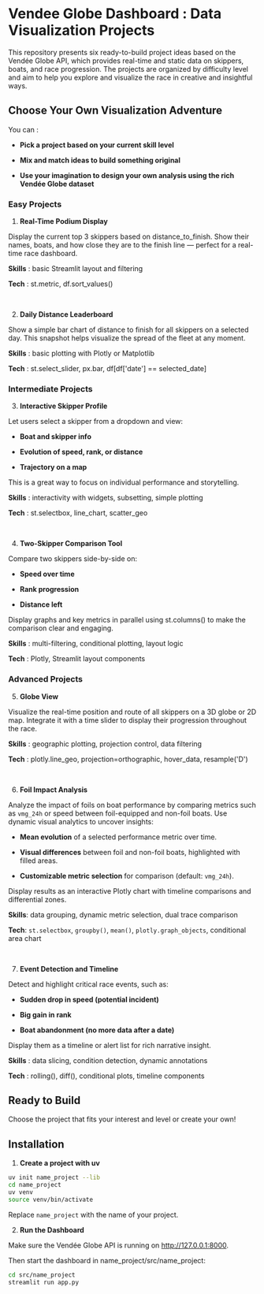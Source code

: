 # Vendee Globe Dashboard : Data Visualization Projects

This repository presents six ready-to-build project ideas based on the Vendée Globe API, which provides real-time and static data on skippers, boats, and race progression.
The projects are organized by difficulty level and aim to help you explore and visualize the race in creative and insightful ways.

## Choose Your Own Visualization Adventure

You can :

- **Pick a project based on your current skill level**

- **Mix and match ideas to build something original**

- **Use your imagination to design your own analysis using the rich Vendée Globe dataset**

### Easy Projects

1. **Real-Time Podium Display**

Display the current top 3 skippers based on distance_to_finish.
Show their names, boats, and how close they are to the finish line — perfect for a real-time race dashboard.

**Skills** : basic Streamlit layout and filtering

 **Tech** : st.metric, df.sort_values()

<br>

2. **Daily Distance Leaderboard**

Show a simple bar chart of distance to finish for all skippers on a selected day.
This snapshot helps visualize the spread of the fleet at any moment.

**Skills** : basic plotting with Plotly or Matplotlib

**Tech** : st.select_slider, px.bar, df[df['date'] == selected_date]

### Intermediate Projects

3. **Interactive Skipper Profile**

Let users select a skipper from a dropdown and view:

 - **Boat and skipper info**

- **Evolution of speed, rank, or distance**

- **Trajectory on a map**

This is a great way to focus on individual performance and storytelling.

**Skills** : interactivity with widgets, subsetting, simple plotting

**Tech** : st.selectbox, line_chart, scatter_geo

<br>

4. **Two-Skipper Comparison Tool**

Compare two skippers side-by-side on:

- **Speed over time**

- **Rank progression**

- **Distance left**

Display graphs and key metrics in parallel using st.columns() to make the comparison clear and engaging.

**Skills** : multi-filtering, conditional plotting, layout logic

**Tech** : Plotly, Streamlit layout components

### Advanced Projects

5. **Globe View**

Visualize the real-time position and route of all skippers on a 3D globe or 2D map.
Integrate it with a time slider to display their progression throughout the race.

**Skills** : geographic plotting, projection control, data filtering

**Tech** : plotly.line_geo, projection=orthographic, hover_data, resample('D')

<br>

6. **Foil Impact Analysis**

Analyze the impact of foils on boat performance by comparing metrics such as `vmg_24h` or speed between foil-equipped and non-foil boats. Use dynamic visual analytics to uncover insights:

- **Mean evolution** of a selected performance metric over time.

- **Visual differences** between foil and non-foil boats, highlighted with filled areas.

- **Customizable metric selection** for comparison (default: `vmg_24h`).

Display results as an interactive Plotly chart with timeline comparisons and differential zones.

**Skills**: data grouping, dynamic metric selection, dual trace comparison 

**Tech**: `st.selectbox`, `groupby()`, `mean()`, `plotly.graph_objects`, conditional area chart

<br>

7. **Event Detection and Timeline**

Detect and highlight critical race events, such as:

- **Sudden drop in speed (potential incident)**

- **Big gain in rank**

- **Boat abandonment (no more data after a date)**

Display them as a timeline or alert list for rich narrative insight.

**Skills** : data slicing, condition detection, dynamic annotations

**Tech** : rolling(), diff(), conditional plots, timeline components

## Ready to Build

Choose the project that fits your interest and level or create your own!

## Installation
1. **Create a project with uv**

```bash
uv init name_project --lib
cd name_project
uv venv
source venv/bin/activate
```

Replace `name_project` with the name of your project.

2. **Run the Dashboard**

Make sure the Vendée Globe API is running on http://127.0.0.1:8000.

Then start the dashboard in name_project/src/name_project:

```bash
cd src/name_project
streamlit run app.py
```
